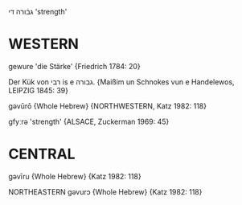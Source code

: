 גבֿורה
די
'strength'

WESTERN
========

gewure 'die Stärke' {Friedrich 1784: 20}

Der Kük von רבי is e גבורה.
{Maißim un Schnokes vun e Handelewos, LEIPZIG 1845: 39}

gəvūrō {Whole Hebrew} {NORTHWESTERN, Katz 1982: 118}

gfyːrə 'strength' {ALSACE, Zuckerman 1969: 45}

CENTRAL
========

gəvīru {Whole Hebrew} {Katz 1982: 118}

NORTHEASTERN
gəvurɔ {Whole Hebrew} {Katz 1982: 118}
